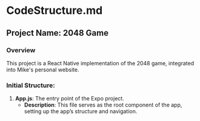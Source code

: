 # CodeStructure.md

## Project Name: 2048 Game

### Overview

This project is a React Native implementation of the 2048 game, integrated into Mike's personal website.

### Initial Structure:

1. **App.js**: The entry point of the Expo project.
   - **Description**: This file serves as the root component of the app, setting up the app’s structure and navigation.
